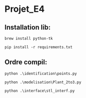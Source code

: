 # Projet_E4

## Installation lib:


```brew install python-tk```

```pip install -r requirements.txt```


## Ordre compil:

```python .\identification\points.py```

```python .\modelisation\Plant_2to3.py```

```python .\interface\stl_interf.py```
